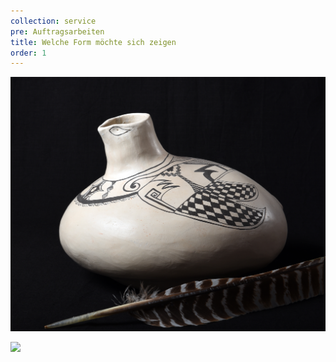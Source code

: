 ```yaml
---
collection: service
pre: Auftragsarbeiten
title: Welche Form möchte sich zeigen
order: 1
---
```

![Gefäß](../media/dsc_0345b.jpg)

![](../media/dsc_0472b.jpg)